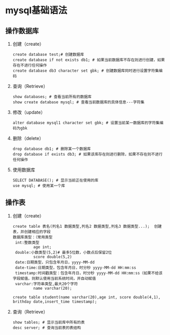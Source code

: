 # mysql基础语法

## 操作数据库

1. 创建（create）

   ```mysql
   create database test;# 创建数据库
   create database if not exists db1; # 如果当前数据库不存在则进行创建，如果存在不进行任何操作
   create database db3 character set gbk; # 创建数据库同时进行设置字符集编码
   ```

2. 查询（Retrieve）

   ```mysql
   show databases; # 查看当前所有的数据库
   show create database mysql; # 查看当前数据库的具体信息---字符集
   ```

3. 修改（update）

   ```mysql
   alter database mysql1 character set gbk; # 设置当前某一数据库的字符集编码为gbk
   ```

4. 删除（delete）

   ```mysql
   drop database db1; # 删除某一个数据库
   drop database if exists db3; # 如果该库存在则进行删除，如果不存在则不进行任何操作
   ```

5. 使用数据库

   ```mysql
   SELECT DATABASE(); # 显示当前正在使用的库
   use mysql; # 使用某一个库
   ```

## 操作表

1. 创建（create）

   ```mysql
   create table 表名(列名1 数据类型,列名2 数据类型,列名3 数据类型...);  创建表，并创建相应的字段
   数据库类型：（常用类型
   	int:整数类型
   			age int;
   	double:小数类型(5,2)# 最多5位数，小数点后保留2位
   			score double(5,2)
   	date:日期类型，只包含年月日，yyyy-MM-dd
   	date-time:日期类型，包含年月日，时分秒 yyyy-MM-dd HH:mm:ss
   	timestamp:时间戳类型：包含年月日，时分秒 yyyy-MM-dd HH:mm:ss（如果不给该字段赋值，则默认使用当前系统时间，并自动赋值
   	varchar:字符串类型,最大20个字符
   			name varchar(20);
   
   create table student(name varchar(20),age int, score double(4,1), brithday date,insert_time timestamp);
   ```

2. 查询（Retrieve）

   ```mysql
   show tables; # 显示当前库中所有的表
   desc server; # 查询当前表的表结构
   ```

   
